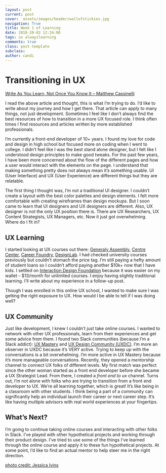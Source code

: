 ```yaml
---
layout: post
current: post
cover:  assets/images/header/wallofstickies.jpg
navigation: True
title: Week 1 of Learning
date: 2018-20-02 12:24:00
tags: ux alwayslearning
comments: true
class: post-template
subclass: 
author: candi
---
```


# Transitioning in UX	
[Write As You Learn, Not Once You Know It – Matthew Cassinelli](https://t.co/ubmYyYafTH)

I read the above article and thought, this is what I’m trying to do. I’d like to write about my journey and how I get there. That article can apply to many things, not just development. Sometimes I feel like I don’t always find the best resources of how to transition in a more UX focused role. I think often times I find resources and articles written by more established professionals.

I’m currently a front-end developer of 10+ years. I found my love for code and design in high school but focused more on coding when I went to college. I didn’t feel like I was the best stand alone designer, but I felt like I understood design principles to make good tweaks. For the past few years, I have been more concerned about the flow of the different pages and how a user would interact with the elements on the page. I understand that making something pretty does not always mean it’s something usable. UI (User Interface) and UX (User Experience) are different things but they are relatable. 

The first thing I thought was, I’m not a traditional UI designer. I couldn’t create a layout with the best color palettes and design elements. I felt more comfortable with creating wireframes than design mockups. But I soon came to learn that UI designers and UX designers are different. Also, UX designer is not the only UX position there is. There are UX Researchers, UX Content Strategists, UX Managers, etc. Now it just got overwhelming. Where do I fit in? 


## UX Learning
I started looking at UX courses out there: [Generaly Assembly](https://generalassemb.ly/education/user-experience-design),  [Centre Center](http://centercentre.com/), [Career Foundry](https://careerfoundry.com/en/home), [DesignLab](http://trydesignlab.com/). I had checked university courses previously but couldn’t stomach the price tag. I’m still paying a hefty amount of student loans so I couldn’t afford paying another $10k+ now that I have kids. I settled on [Interaction Design Foundation](https://www.interaction-design.org/) because it was easier on my wallet - $13/month for unlimited courses. I enjoy having slightly traditional learning. I’ll write about my experience in a follow-up post. 

Though I was enrolled in this online UX school, I wanted to make sure I was getting the right exposure to UX. How would I be able to tell if I was doing well?

## UX Community
Just like development, I knew I couldn’t just take online courses. I wanted to network with other UX professionals, learn from their experiences and get some advice from them. I found two Slack communities (because I’m a Slack addict): [UX Mastery](https://slack.uxmastery.com/) and [UX Design Community (UXDC)](http://slack.uxdesigncommunity.com/). I’m more an observer in UXDC because it’s VERY active. Trying to keep up with the conversations is a bit overwhelming. I’m more active in UX Mastery because it’s more manageable conversations. Recently, they opened a *mentorship* channel to connect UX folks of different levels. My first match was perfect since the other woman started as a front end developer before she became a UX Strategist Lead. From there, I created a *front end to ux* channel. Turns out, I’m not alone with folks who are trying to transition from a front end developer to UX. We’re all learning together, which is great! It’s like being in a classroom with other students. I think being a part of a community can significantly help an individual launch their career or next career step. It’s like having multiple advisors with real world experiences at your fingertips. 

## What’s Next?
I’m going to continue taking online courses and interacting with other folks in Slack. I’ve played with other hypothetical projects and working through their product design. I’ve tried to use some of the things I’ve learned through the online course and apply it to these fun hypothetical projects. At some point, I’d like to find an actual mentor to help steer me in the right direction. 

[photo credit: Jessica Ivins](http://centercentre.com/blog/2015-09-03-refining-our-courses-with-sticky-notes-yes-sticky-notes)
